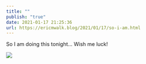 ```yaml
---
title: ""
publish: "true"
date: 2021-01-17 21:25:36
url: https://ericmwalk.blog/2021/01/17/so-i-am.html
---
```


So I am doing this tonight... Wish me luck!

![](https://ericmwalk.blog/uploads/2021/82b40324f3.jpg)